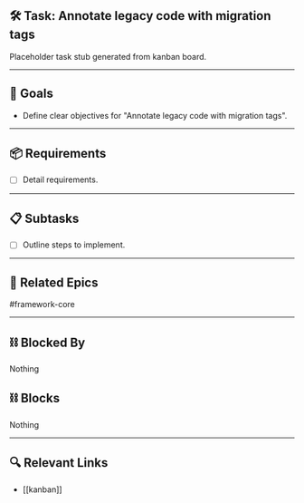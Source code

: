 ## 🛠️ Task: Annotate legacy code with migration tags

Placeholder task stub generated from kanban board.

---

## 🎯 Goals

- Define clear objectives for "Annotate legacy code with migration tags".

---

## 📦 Requirements

- [ ] Detail requirements.

---

## 📋 Subtasks

- [ ] Outline steps to implement.

---

## 🔗 Related Epics

#framework-core

---

## ⛓️ Blocked By

Nothing

## ⛓️ Blocks

Nothing

---

## 🔍 Relevant Links

- [[kanban]]

